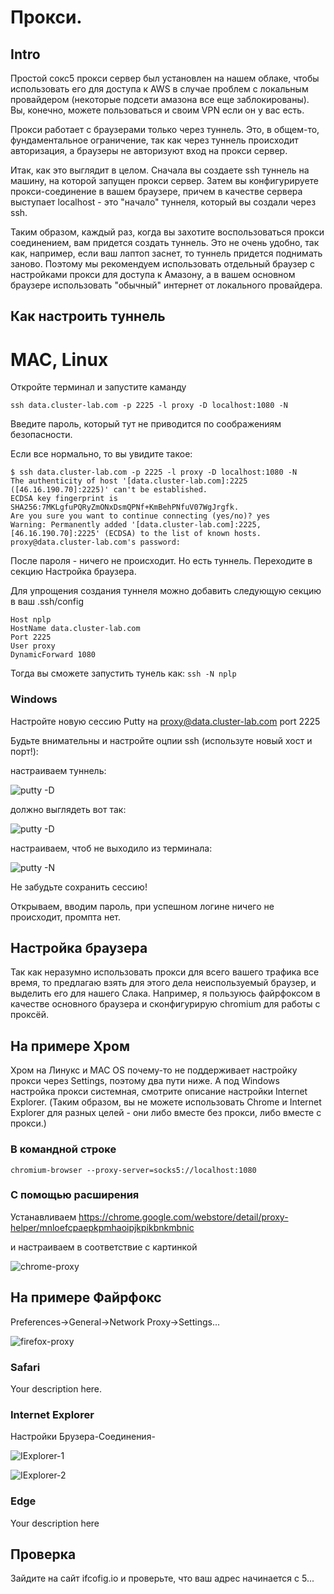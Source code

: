 # Прокси.

## Intro

Простой сокс5 прокси сервер был установлен на нашем облаке, чтобы использовать его для доступа к AWS в случае проблем с локальным провайдером (некоторые подсети амазона все еще заблокированы). Вы, конечно, можете пользоваться и своим VPN если он у вас есть.

Прокси работает с браузерами только через туннель. Это, в общем-то, фундаментальное ограничение, так как через туннель происходит авторизация, а браузеры не авторизуют вход на прокси сервер.

Итак, как это выглядит в целом. Сначала вы создаете ssh туннель на машину, на которой запущен прокси сервер. Затем вы конфигурируете прокси-соединение в вашем браузере, причем в качестве сервера выступает localhost - это "начало" туннеля, который вы создали через ssh.

Таким образом, каждый раз, когда вы захотите воспользоваться прокси соединением, вам придется создать туннель. Это не очень удобно, так как, например, если ваш лаптоп заснет, то туннель придется поднимать заново. Поэтому мы рекомендуем использовать отдельный браузер с настройками прокси для доступа к Амазону, а в вашем основном браузере использовать "обычный" интернет от локального провайдера.


## Как настроить туннель

# MAC, Linux

Откройте терминал и запустите каманду

`ssh data.cluster-lab.com -p 2225 -l proxy -D localhost:1080 -N`

Введите пароль, который тут не приводится по соображениям безопасности.

Если все нормально, то вы увидите такое:

```
$ ssh data.cluster-lab.com -p 2225 -l proxy -D localhost:1080 -N
The authenticity of host '[data.cluster-lab.com]:2225 ([46.16.190.70]:2225)' can't be established.
ECDSA key fingerprint is SHA256:7MKLgfuPQRyZmONxDsmQPNf+KmBehPNfuV07WgJrgfk.
Are you sure you want to continue connecting (yes/no)? yes
Warning: Permanently added '[data.cluster-lab.com]:2225,[46.16.190.70]:2225' (ECDSA) to the list of known hosts.
proxy@data.cluster-lab.com's password:

```
После пароля - ничего не происходит. Но есть туннель. Переходите в секцию Настройка браузера.

Для упрощения создания туннеля можно добавить следующую секцию в ваш .ssh/config

```
Host nplp
HostName data.cluster-lab.com 
Port 2225
User proxy
DynamicForward 1080

```

Тогда вы сможете запустить тунель как: `ssh -N nplp`

### Windows

Настройте новую сессию Putty на proxy@data.cluster-lab.com port 2225

Будьте внимательны и настройте оцпии ssh (используте новый хост и порт!):

настраиваем туннель:

![putty -D](images/putty1.png)

должно выглядеть вот так:

![putty -D](images/putty2.png)

настраиваем, чтоб не выходило из терминала:

![putty -N](images/putty3.png)

Не забудьте сохранить сессию!

Открываем, вводим пароль, при успешном логине ничего не происходит, промпта нет.

## Настройка браузера

Так как неразумно использовать прокси для всего вашего трафика все время, то предлагаю взять для этого дела неиспользуемый браузер, и выделить его для нашего Слака. Например, я пользуюсь файрфоксом в качестве основного браузера и сконфигурирую chromium для работы с проксёй.

## На примере Хром

Хром на Линукс и MAC OS почему-то не поддерживает настройку прокси через Settings, поэтому два пути ниже. А под Windows настройка прокси системная, смотрите описание настройки Internet Explorer. (Таким образом, вы не можете использовать Chrome и Internet Explorer для разных целей - они либо вместе без прокси, либо вместе с прокси.)

### В командной строке

`chromium-browser --proxy-server=socks5://localhost:1080`

### С помощью расширения

Устанавливаем 
https://chrome.google.com/webstore/detail/proxy-helper/mnloefcpaepkpmhaoipjkpikbnkmbnic

и настраиваем в соответствие с картинкой

![chrome-proxy](images/chrome-proxy.png)

## На примере Файрфокс

Preferences->General->Network Proxy->Settings...

![firefox-proxy](images/firefox-proxy.png)

### Safari

Your description here.

### Internet Explorer

Настройки Брузера-Соединения-

![IExplorer-1](images/explorer1.png)

![IExplorer-2](images/explorer2.png)


### Edge

Your description here

## Проверка

Зайдите на сайт ifcofig.io и проверьте, что ваш адрес начинается с 5...


